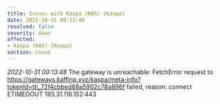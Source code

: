```yaml
---
title: Issues with Kaspa (KAS) [Kaspa]
date: 2022-10-31 00:13:48
resolved: false
severity: down
affected:
- Kaspa (KAS) [Kaspa]
section: issue
---
```


*2022-10-31 00:13:48* The gateway is unreachable: FetchError request to https://gateways.kaffinp.xyz/kaspa/meta-info?tokenId=tti_72f4cbbed88a5902c78a896f failed, reason: connect ETIMEDOUT 193.31.116.152:443